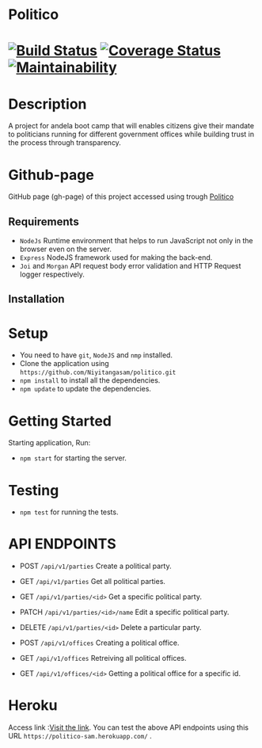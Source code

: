# Politico 

[![Build Status](https://travis-ci.org/Niyitangasam/politico.svg?branch=develop)](https://travis-ci.org/Niyitangasam/politico) [![Coverage Status](https://coveralls.io/repos/github/Niyitangasam/politico/badge.svg?branch=backend)](https://coveralls.io/github/Niyitangasam/politico?branch=backend) [![Maintainability](https://api.codeclimate.com/v1/badges/821a7bda21296c607746/maintainability)](https://codeclimate.com/github/Niyitangasam/politico/maintainability)
============

# Description

A project for andela boot camp that will enables citizens give their mandate to politicians running for different government offices while building trust in the process through transparency.



# Github-page
GitHub page (gh-page) of this project accessed using trough  [Politico](https://niyitangasam.github.io/politico/UI/)




## Requirements

* `NodeJs` Runtime environment that helps to run JavaScript not only in the browser even on the server.
* `Express` NodeJS framework used for making the back-end.
* `Joi` and `Morgan` API request body error validation and HTTP Request logger respectively.


## Installation



# Setup
- You need to have `git`, `NodeJS` and `nmp` installed.
- Clone the application using  `https://github.com/Niyitangasam/politico.git`
- `npm install` to install all the dependencies.
- `npm update` to update the dependencies.



# Getting Started
Starting application, Run:
* `npm start` for starting the server.

# Testing

* `npm test` for running the tests.

# API ENDPOINTS

* POST `/api/v1/parties` Create a political party.
* GET `/api/v1/parties` Get all political parties.
* GET `/api/v1/parties/<id>` Get a specific political party.
* PATCH `/api/v1/parties/<id>/name` Edit a specific political party.
* DELETE `/api/v1/parties/<id>` Delete a particular party.

* POST `/api/v1/offices` Creating a political office.
* GET `/api/v1/offices` Retreiving all political offices. 
* GET `/api/v1/offices/<id>` Getting a political office for a specific id.



# Heroku

Access link :[Visit the link](https://politico-sam.herokuapp.com/). You can test the above API endpoints using this  URL `https://politico-sam.herokuapp.com/` .

